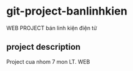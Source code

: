 # git-project-banlinhkien
WEB PROJECT bán linh kiện điện tử

## project description

Project cua nhom 7 mon LT. WEB
